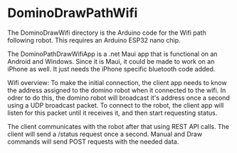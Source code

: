 # DominoDrawPathWifi

The DominoDrawWifi directory is the Arduino code for the Wifi path following robot. This requires an Arduino ESP32 nano chip.

The DominoPathDrawWifiApp is a .net Maui app that is functional on an Android and Windows. Since it is Maui, it could be made to work on an iPhone as well. It just needs the iPhone specific bluetooth code added.

Wifi overview:
  To make the initial connection, the client app needs to know the address assigned to the domino robot when it connected to the wifi. In odrer to do this, the domino robot will broadcast it's address once a second using a UDP broadcast packet.
  To connect to the robot, the client app will listen for this packet until it receives it, and then start requesting status.

  The client communicates with the robot after that using REST API calls. The client will send a /status request once a second. Manual and Draw commands will send POST requests with the needed data.
